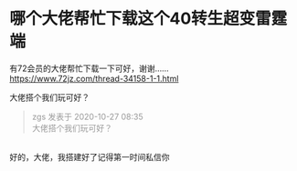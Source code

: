 # 哪个大佬帮忙下载这个40转生超变雷霆端


有72会员的大佬帮忙下载一下可好，谢谢……<br />
https://www.72jz.com/thread-34158-1-1.html<br />
<img id="aimg_QIYZY" onclick="zoom(this, this.src, 0, 0, 0)" class="zoom" src="https://im.72jz.com/forum/202009/28/153905fwwpq2fxwzcbmuxp.png" onmouseover="img_onmouseoverfunc(this)" onload="thumbImg(this)" border="0" alt="" /><br />
<img id="aimg_O0qqP" onclick="zoom(this, this.src, 0, 0, 0)" class="zoom" src="https://im.72jz.com/forum/202009/28/160131rvt8j2eexqf5x58e.png" onmouseover="img_onmouseoverfunc(this)" onload="thumbImg(this)" border="0" alt="" /><br />


大佬搭个我们玩可好？

<div class="quote"><blockquote><font color="#999999">zgs 发表于 2020-10-27 08:35</font><br />
<font color="#999999">大佬搭个我们玩可好？</font></blockquote></div><br />
好的，大佬，我搭建好了记得第一时间私信你
